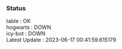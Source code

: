 ### Status


table : OK  
hogwarts : DOWN  
icy-bot : DOWN  
Latest Update : 2023-06-17 00:41:59.615179
